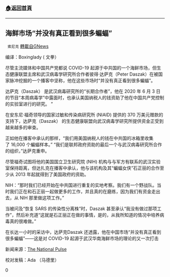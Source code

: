 ###  [:house:返回首頁](https://github.com/ourhimalayas/txt)
---

## 海鲜市场“并没有真正看到很多蝙蝠”
` 索尼克` [轉載自GNews](https://gnews.org/zh-hans/1322492/)

编译：Boxinglady ( 文拳）

尽管主流媒体和中国共产党都说 COVID-19 起源于中共国的一个海鲜市场，但生态健康联盟主席和武汉病毒学研究所合作者彼得·达萨克（Peter Daszak）在被国家脉冲挖掘的一个播客中坚称，他在这些市场时“并没有真正看到很多蝙蝠”。

达萨克（Daszak） 是武汉病毒研究所的“长期合作者”，他在 2020 年 6 月 3 日的节目“本周病毒学”中露面时，也承认美国纳税人的钱资助了他在中国共产党控制的实验室进行的研究。 ”

在安东尼·福奇领导的国家过敏和传染病研究所 (NIAID) 提供的 370 万美元赠款的支持下，达萨克（Daszak） 的生态健康联盟向武汉病毒学研究所提供资金正受到越来越多的审查。

正如他在播客中承认的那样，“我们用美国纳税人的钱在中共国的冰箱里收集了 16,000 个蝙蝠样本。” “我们是联邦政府资助的最后一个与武汉病毒研究所合作的组织，”达萨克重申。

尽管福奇试图将他的美国国立卫生研究院 (NIH) 机构与与军方有联系的武汉实验室保持距离，但达扎克在播客中承认，他与该机构及其“蝙蝠女侠”石正丽的合作至少从 2013 年起就得到了美国政府的资助。

NIH：“那时我们已经开始在中共国进行重复的实地考察。我们有一个野战队。当时我们正在和石正丽一起做更多的工作，并且真的在磨练，因为我们有资金走出去，从 NIH 那里做这项工作。”

当被问及“恢复 SARS 的传染性分离株”时，Daszak 甚至承认“我没有做过那项工作”，然后补充道“这就是石正丽正在做的事情，是的，从我所知道的情况中培养病毒真的很难做。”

在长达一小时的采访中，达萨克Daszak 还透露，他在中国市场“并没有真正看到很多蝙蝠”——这是对 COVID-19 起源于武汉华南海鲜市场的理论的又一次打击

新闻来源：[The National Pulse](https://thenationalpulse.com/breaking/watch-wuhan-lab-partner-daszak-admits-he-didnt-really-see-many-bats-in-wet-market-while-describing-studies-using-u-s-taxpayer-money/)

校对发稿：Ada （马德里）

0

